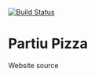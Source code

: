 [![Build Status](https://travis-ci.org/rabelloo/pizza.svg?branch=master)](https://travis-ci.org/rabelloo/pizza)

# Partiu Pizza

Website source
